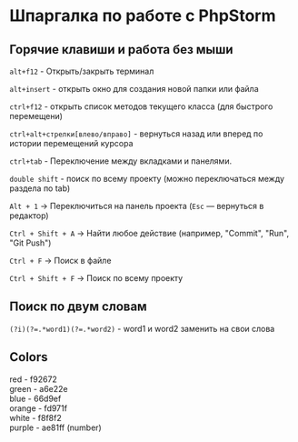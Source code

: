 # Шпаргалка по работе с PhpStorm

## Горячие клавиши и работа без мыши

`alt+f12` - Открыть/закрыть терминал

`alt+insert` - открыть окно для создания новой папки или файла

`ctrl+f12` - открыть список методов текущего класса (для быстрого перемещени)

`ctrl+alt+стрелки[влево/вправо]` - вернуться назад или вперед по истории перемещений курсора

`ctrl+tab` - Переключение между вкладками и панелями.

`double shift` - поиск по всему проекту (можно переключаться между раздела по tab)

`Alt + 1` → Переключиться на панель проекта (`Esc` — вернуться в редактор)

`Ctrl + Shift + A` → Найти любое действие (например, "Commit", "Run", "Git Push")

`Ctrl + F` → Поиск в файле

`Ctrl + Shift + F` → Поиск по всему проекту


## Поиск по двум словам

`(?i)(?=.*word1)(?=.*word2)` - word1 и word2 заменить на свои слова

## Colors

red    - f92672  
green  - a6e22e  
blue   - 66d9ef  
orange - fd971f  
white  - f8f8f2  
purple - ae81ff (number)  